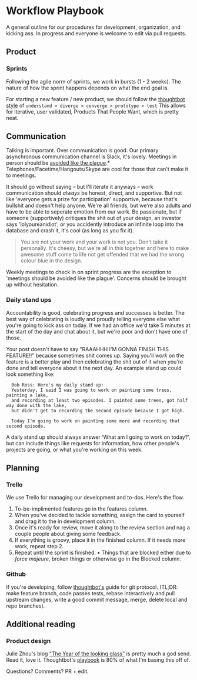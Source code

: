 # Workflow Playbook
A general outline for our procedures for development, organization, and kicking ass. In progress and everyone is welcome to edit via pull requests. 

## Product
### Sprints
Following the agile norm of sprints, we work in bursts (1 - 2 weeks). The nature of how the sprint happens depends on what the end goal is. 

For starting a new feature / new product, we should follow the [thoughtbot style](https://robots.thoughtbot.com/the-product-design-sprint) of 
` understand > diverge > converge > prototype > test `
This allows for iterative, user validated, Products That People Want, which is pretty neat.

## Communication
Talking is important. Over communication is good. Our primary asynchronous communication channel is Slack, it's lovely. Meetings in person should be [avoided like the plague](https://gettingreal.37signals.com/ch07_Meetings_Are_Toxic.php).* Telephones/Facetime/Hangouts/Skype are cool for those that can't make it to meetings.

It should go without saying – but I'll iterate it anyways – work communication should _always_ be honest, direct, and supportive. But not like 'everyone gets a prize for participation' supportive, because that's bullshit and doesn't help anyone. We're all friends, but we're also adults and have to be able to seperate emotion from our work. Be passionate, but if someone (supportively) critiques the shit out of your design, an investor says 'lolyoureanidiot', or you accidently introduce an infinite loop into the database and crash it, it's cool (as long as you fix it).
> You are not your work and your work is not you. Don't take it personally.
It's cheesy, but we're all in this together and here to make awesome stuff come to life not get offended that we had the wrong colour blue in the design.

Weekly meetings to check in on sprint progress are the exception to 'meetings should be avoided like the plague'. 
Concerns should be brought up without hesitation. 

### Daily stand ups
Accountability is good, celebrating progress and successes is better. The best way of celebrating is loudly and proudly telling everyone else what you're going to kick ass on today. If we had an office we'd take 5 minutes at the start of the day and chat about it, but we're poor and don't have one of those.

Your post doesn't have to say "RAAAHHH I'M GONNA FINISH THIS FEATURE!!" because sometimes shit comes up. Saying you'll _work_ on the feature is a better play and then celebrating the shit out of it when you're done and tell everyone about it the next day. An example stand up could look something like:

```
  Bob Ross: Here's my daily stand up:
  Yesterday, I said I was going to work on painting some trees, painting a lake, 
  and recording at least two episodes. I painted some trees, got half way done with the lake, 
  but didn't get to recording the second episode because I got high.
  
  Today I'm going to work on painting some more and recording that second episode.

```
A daily stand up should always answer 'What am I going to work on today?', but can include things like requests for information, how other people's projects are going, or what you're working on this week.

## Planning
### Trello
We use Trello for managing our development and to-dos. 
Here's the flow. 
1. To-be-implimented features go in the features column. 
2. When you've decided to tackle something, assign the card to yourself and drag it to the in development column. 
3. Once it's ready for review, move it along to the review section and nag a couple people about giving some feedback. 
4. If everything is groovy, place it in the finished column. If it needs more work, repeat step 2.
5. Repeat until the sprint is finished.
• Things that are blocked either due to _force majeure_, broken things or otherwise go in the Blocked column.
### Github
If you're developing, follow [thoughtbot's](https://github.com/thoughtbot/guides/tree/master/protocol/git) guide for git protocol. (TL;DR: make feature branch, code passes tests, rebase interactively and pull upstream changes, write a good commit message, merge, delete local and repo branches). 

## Additional reading
### Product design
Julie Zhou's blog ["The Year of the looking glass"](https://medium.com/the-year-of-the-looking-glass/building-products-91aa93bea4bb#.pcsoxep8r) is pretty much a god send. Read it, love it.
Thoughtbot's [playbook](playbook.thoughtbot.com) is 80% of what I'm basing this off of.

Questions? Comments? PR + edit.
